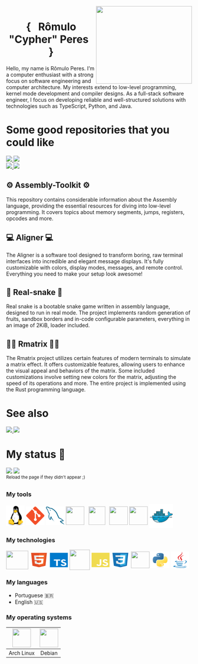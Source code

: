 <img align="right" width="260" height="210" src="CypherBoy.gif">

<h1 align="center">{ &nbsp; Rômulo "Cypher" Peres &nbsp; }</h1>

Hello, my name is Rômulo Peres. I’m a computer enthusiast with a strong focus on software engineering and computer architecture. My interests extend to low-level programming, kernel mode development and compiler designs. As a full-stack software engineer, I focus on developing reliable and well-structured solutions with technologies such as TypeScript, Python, and Java.

<h1>Some good repositories that you could like</h1>

<div>
   <a href="https://github.com/Romulo-Peres/Rmatrix">
      <img height="95px" src="https://github-readme-stats.vercel.app/api/pin/?username=Romulo-Peres&repo=rmatrix&theme=tokyonight">
   </a>
   <a href="https://github.com/Romulo-Peres/Aligner">
      <img height="95px" src="https://github-readme-stats.vercel.app/api/pin/?username=Romulo-Peres&repo=Aligner&theme=tokyonight">
   </a>
   <br/>
   <a href="https://github.com/Romulo-Peres/Assembly-Toolkit">
      <img height="95px" src="https://github-readme-stats.vercel.app/api/pin/?username=Romulo-Peres&repo=Assembly-Toolkit&theme=tokyonight">
   </a>
   <a href="https://github.com/Romulo-Peres/Real-snake">
      <img height="95px" src="https://github-readme-stats.vercel.app/api/pin/?username=Romulo-Peres&repo=Real-snake&theme=tokyonight">
   </a>
</div>

<h2>⚙️ Assembly-Toolkit ⚙️</h2>
This repository contains considerable information about the Assembly language, providing the essential resources for diving into low-level programming. It covers topics about memory segments, jumps, registers, opcodes and more.

<h2>💻 Aligner 💻</h2>
The Aligner is a software tool designed to transform boring, raw terminal interfaces into incredible and elegant message displays. It's fully customizable with colors, display modes, messages, and remote control. Everything you need to make your setup look awesome!

<h2>🐍 Real-snake 🐍</h2>
Real snake is a bootable snake game written in assembly language, designed to run in real mode. The project implements random generation of fruits, sandbox borders and in-code configurable parameters, everything in an image of 2KiB, loader included.

<!--<h2>⌚ Rclock ⌚</h2>
The Rclock is a digital terminal clock for POSIX systems, fully customizable with colors and datetime features.
This repository is fully documented, for final users and for developers that may create new features or for maintenance reasons.
The included features of the Rclock are: customize the color of the components, optionally hide the date and the seconds, set a custom date and so on...
-->
<!--<h2>❄️ Icewall ❄️</h2>
The icewall is a software written in C programming language that implements a firewall for Linux systems. This software tests incoming and outgoing network packets against defined rules, the result of the test defines if the packet must be dropped or allowed to continue torwards its destination. The icewall are divided into two programs, a kernel module, that actually filters all incoming and outgoing packets, and a controller, that acts as a front-end to define new rules, list them and so on.
-->

<h2>👩‍💻 Rmatrix 👩‍💻</h2>
The Rmatrix project utilizes certain features of modern terminals to simulate a matrix effect. It offers customizable features, allowing users to enhance the visual appeal and behaviors of the matrix. Some included customizations involve setting new colors for the matrix, adjusting the speed of its operations and more. The entire project is implemented using the Rust programming language.

<!--
<h2>Anemone 🐟</h2>
Anemone is a compact C library designed for the C programming language, with the ultimate aim of serving as a command-line argument parser. Currently, it effectively handles positional and optional arguments. The documentation for the project is available in the main README.md file and within specific issues marked with the 'documentation' label.
-->

# See also
<div>
   <a href="https://github.com/Romulo-Peres/Rclock">
      <img height="95px" src="https://github-readme-stats.vercel.app/api/pin/?username=Romulo-Peres&repo=Rclock&theme=tokyonight">
   </a>
   <a href="https://github.com/Romulo-Peres/Icewall">
      <img height="95px" src="https://github-readme-stats.vercel.app/api/pin/?username=Romulo-Peres&repo=Icewall&theme=tokyonight">
   </a>
</div>

<h1>My status 📖</h1>
<div>
   <img height="117px" src="https://github-readme-stats.vercel.app/api?username=Romulo-Peres&theme=tokyonight&show_icons=true">
   <img height="117px" src="https://github-readme-stats.vercel.app/api/top-langs/?username=Romulo-Peres&theme=tokyonight&layout=compact&langs_count=4&hide=javascript,css,html">
</div>
<sup>Reload the page if they didn't appear ;)</sup>

### My tools
<div>
   <img align="center" height="55" width="50" src="https://github.com/devicons/devicon/blob/master/icons/linux/linux-original.svg">
   <img align="center" height="50" width="50" src="https://github.com/devicons/devicon/blob/master/icons/git/git-original.svg">
   <img align="center" height="50" width="50" src="https://github.com/devicons/devicon/blob/master/icons/mysql/mysql-original.svg">
   <img align="center" height="50" width="50" src="./Github.png">
   &nbsp;
   <img align="center" height="50" width="45" src="https://nodejs.org/static/logos/jsIconGreen.svg">
   &nbsp;
   <img align="center" height="50" width="50" src="https://www.nasm.us/images/nasm.png">
   <img align="center" height="50" width="50" src="./redis-original.png">
   <img align="center" height="65" width="65" src="https://raw.githubusercontent.com/devicons/devicon/ca28c779441053191ff11710fe24a9e6c23690d6/icons/docker/docker-original.svg">
</div>

### My technologies
<div>
   <img align="center" height="50" width="60" src="https://img.icons8.com/color/512/c-programming.png">
   <img align="center" height="40" width="50" src="https://github.com/devicons/devicon/blob/master/icons/html5/html5-original.svg">
   <img align="center" height="40" width="50" src="https://raw.githubusercontent.com/devicons/devicon/6910f0503efdd315c8f9b858234310c06e04d9c0/icons/typescript/typescript-original.svg">
   <img align="center" height="55" width="55" src="Asm icon.png">
   <img align="center" height="40" width="50" src="https://raw.githubusercontent.com/devicons/devicon/master/icons/javascript/javascript-plain.svg">
   <img align="center" height="40" width="50" src="https://raw.githubusercontent.com/devicons/devicon/master/icons/css3/css3-original.svg">
   <img align="center" height="45" width="50" src="https://rust-lang.org/logos/rust-logo-512x512.png">
   <img align="center" height="45" width="50" src="https://github.com/devicons/devicon/blob/master/icons/python/python-original.svg">
   <img align="center" height="45" width="50" src="https://github.com/devicons/devicon/blob/master/icons/java/java-original.svg">
</div>

### My languages
<ul>
   <li>Portuguese 🇧🇷</li>
   <li>English 🇺🇸</li>
</ul>

### My operating systems
| <img align="center" height="50" width="50" src="https://www.vectorlogo.zone/logos/archlinux/archlinux-icon.svg"> | <img align="center" height="50" width="50" src="https://cdn.worldvectorlogo.com/logos/debian-2.svg">   |
|:-------------:|:--------------:|
| Arch Linux         | Debian           |

<div>
   &nbsp;&nbsp;&nbsp;
   
   &nbsp;&nbsp;&nbsp;&nbsp;&nbsp;&nbsp;&nbsp;&nbsp;
   
</div>
